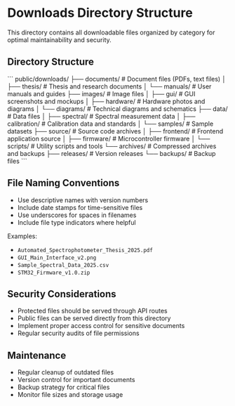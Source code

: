 # Downloads Directory Structure

This directory contains all downloadable files organized by category for optimal maintainability and security.

## Directory Structure

\`\`\`
public/downloads/
├── documents/           # Document files (PDFs, text files)
│   ├── thesis/         # Thesis and research documents
│   └── manuals/        # User manuals and guides
├── images/             # Image files
│   ├── gui/           # GUI screenshots and mockups
│   ├── hardware/      # Hardware photos and diagrams
│   └── diagrams/      # Technical diagrams and schematics
├── data/              # Data files
│   ├── spectral/      # Spectral measurement data
│   ├── calibration/   # Calibration data and standards
│   └── samples/       # Sample datasets
├── source/            # Source code archives
│   ├── frontend/      # Frontend application source
│   ├── firmware/      # Microcontroller firmware
│   └── scripts/       # Utility scripts and tools
└── archives/          # Compressed archives and backups
    ├── releases/      # Version releases
    └── backups/       # Backup files
\`\`\`

## File Naming Conventions

- Use descriptive names with version numbers
- Include date stamps for time-sensitive files
- Use underscores for spaces in filenames
- Include file type indicators where helpful

Examples:
- `Automated_Spectrophotometer_Thesis_2025.pdf`
- `GUI_Main_Interface_v2.png`
- `Sample_Spectral_Data_2025.csv`
- `STM32_Firmware_v1.0.zip`

## Security Considerations

- Protected files should be served through API routes
- Public files can be served directly from this directory
- Implement proper access control for sensitive documents
- Regular security audits of file permissions

## Maintenance

- Regular cleanup of outdated files
- Version control for important documents
- Backup strategy for critical files
- Monitor file sizes and storage usage
